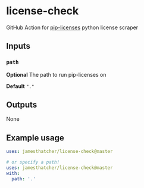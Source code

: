 # license-check
GitHub Action for [pip-licenses](https://github.com/raimon49/pip-licenses) python license scraper 

## Inputs

### `path`

**Optional** The path to run pip-licenses on

**Default** `"."`

## Outputs

None

## Example usage

```yaml
uses: jamesthatcher/license-check@master

# or specify a path!
uses: jamesthatcher/license-check@master
with:
  path: '.'
```

